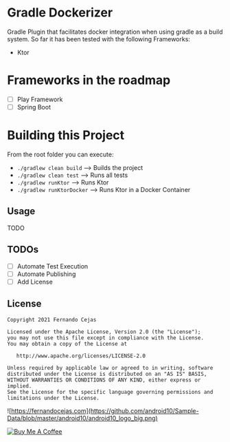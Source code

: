 # Gradle Dockerizer

Gradle Plugin that facilitates docker integration when using gradle as a build system.
So far it has been tested with the following Frameworks:

 - Ktor
   
# Frameworks in the roadmap

 - [ ] Play Framework
 - [ ] Spring Boot

# Building this Project

From the root folder you can execute:

 - `./gradlew clean build`   --> Builds the project
 - `./gradlew clean test`    --> Runs all tests
 - `./gradlew runKtor`       --> Runs Ktor
 - `./gradlew runKtorDocker` --> Runs Ktor in a Docker Container

## Usage

TODO

## TODOs

- [ ] Automate Test Execution
- [ ] Automate Publishing 
- [ ] Add License 

## License

    Copyright 2021 Fernando Cejas

    Licensed under the Apache License, Version 2.0 (the "License");
    you may not use this file except in compliance with the License.
    You may obtain a copy of the License at

       http://www.apache.org/licenses/LICENSE-2.0

    Unless required by applicable law or agreed to in writing, software
    distributed under the License is distributed on an "AS IS" BASIS,
    WITHOUT WARRANTIES OR CONDITIONS OF ANY KIND, either express or implied.
    See the License for the specific language governing permissions and
    limitations under the License.


![https://fernandocejas.com](https://github.com/android10/Sample-Data/blob/master/android10/android10_logo_big.png)

<a href="https://www.buymeacoffee.com/android10" target="_blank"><img src="https://www.buymeacoffee.com/assets/img/custom_images/orange_img.png" alt="Buy Me A Coffee" style="height: auto !important;width: auto !important;" ></a>
